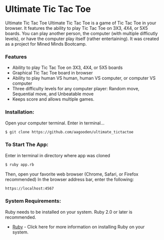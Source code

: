 # Ultimate Tic Tac Toe

Ultimate Tic Tac Toe
Ultimate Tic Tac Toe is a game of Tic Tac Toe in your browser. It features the ability to play Tic Tac Toe on 3X3, 4X4, or 5X5 boards.  You can play another person, the computer (with multiple difficutly levels), or have the computer play itself (rather entertaining). It was created as a project for Mined Minds Bootcamp.

### Features
* Ability to play Tic Tac Toe on 3X3, 4X4, or 5X5 boards
* Graphical Tic Tac Toe board in browser
* Ability to play human VS human, human VS computer, or computer VS computer
* Three difficulty levels for any computer player: Random move, Sequential move, and Unbeatable move
* Keeps score and allows multiple games.
### Installation:
Open your computer terminal. Enter in terminal...
```sh
$ git clone https://github.com/aagooden/ultimate_tictactoe
```
### To Start The App:
Enter in terminal in directory where app was cloned

```sh
$ ruby app.rb
```
Then, open your favorite web browser (Chrome, Safari, or Firefox recommended) In the browser address bar, enter the following:
```sh
https://localhost:4567
```
### System Requirements:
Ruby needs to be installed on your system.  Ruby 2.0 or later is recommended.  
* [Ruby](https://www.ruby-lang.org/en/documentation/installation/) - Click here for more information on installing Ruby on your system.

